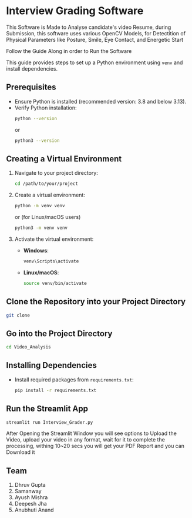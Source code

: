 # Interview Grading Software

This Software is Made to Analyse candidate's video Resume, during Submission, this software uses various OpenCV Models, for Detectition of Physical Parameters like Posture, Smile, Eye Contact, and Energetic Start


Follow the Guide Along in order to Run the Software



This guide provides steps to set up a Python environment using `venv` and install dependencies.

## Prerequisites
- Ensure Python is installed (recommended version: 3.8 and below 3.13).
- Verify Python installation:
  ```sh
  python --version
  ```
  or
  ```sh
  python3 --version
  ```

## Creating a Virtual Environment
1. Navigate to your project directory:
   ```sh
   cd /path/to/your/project
   ```

2. Create a virtual environment:
   ```sh
   python -m venv venv
   ```
   or (for Linux/macOS users)
   ```sh
   python3 -m venv venv
   ```

3. Activate the virtual environment:
   - **Windows**:
     ```sh
     venv\Scripts\activate
     ```
   - **Linux/macOS**:
     ```sh
     source venv/bin/activate
     ``` 

## Clone the Repository into your Project Directory 
  ```sh
  git clone  
  ``` 
## Go into the Project Directory 
```sh 
cd Video_Analysis
```

## Installing Dependencies
- Install required packages from `requirements.txt`:
  ```sh
  pip install -r requirements.txt 
  ``` 

## Run the Streamlit App 
```sh 
streamlit run Interview_Grader.py
```

After Opening the Streamlit Window you will see options to Upload the Video, upload your video in any format, wait for it to complete the processing, withing 10~20 secs you will get your PDF Report and you can Download it 

## Team 
1. Dhruv Gupta 
2. Samanway 
3. Ayush Mishra 
4. Deepesh Jha 
5. Anubhuti Anand 
